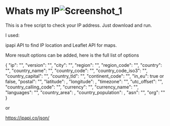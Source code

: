 # Whats my IP![Screenshot_1](https://user-images.githubusercontent.com/103040734/161745969-a1639d7f-a062-48f8-8881-d5d924924a40.png)

This is a free script to check your IP address.
Just download and run.

I used:

ipapi API to find IP location and
Leaflet API for maps.

More result options can be added, here is the full list of options

{
    "ip": "",
    "version": "",
    "city": "",
    "region": "",
    "region_code": "",
    "country": "",
    "country_name": "",
    "country_code": "",
    "country_code_iso3": "",
    "country_capital": "",
    "country_tld": "",
    "continent_code": "",
    "in_eu": true or false,
    "postal": "",
    "latitude": ,
    "longitude": ,
    "timezone": "",
    "utc_offset": "",
    "country_calling_code": "",
    "currency": "",
    "currency_name": "",
    "languages": "",
    "country_area": ,
    "country_population": ,
    "asn": "",
    "org": ""
}

or 

https://ipapi.co/json/





